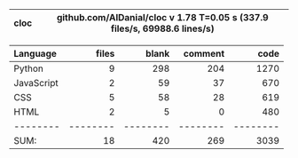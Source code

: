 cloc|github.com/AlDanial/cloc v 1.78  T=0.05 s (337.9 files/s, 69988.6 lines/s)
--- | ---

Language|files|blank|comment|code
:-------|-------:|-------:|-------:|-------:
Python|9|298|204|1270
JavaScript|2|59|37|670
CSS|5|58|28|619
HTML|2|5|0|480
--------|--------|--------|--------|--------
SUM:|18|420|269|3039
